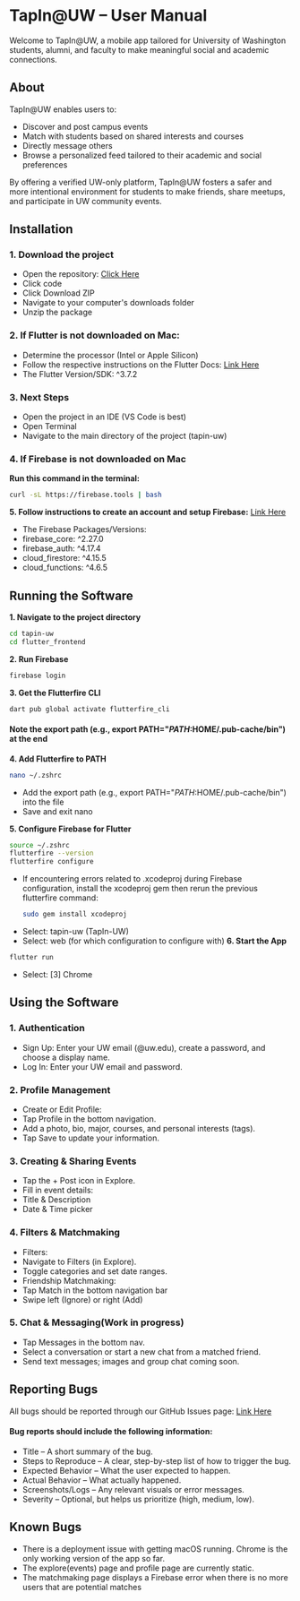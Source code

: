 # TapIn@UW – User Manual

Welcome to TapIn@UW, a mobile app tailored for University of Washington students, alumni, and faculty to make meaningful social and academic connections.

## About

TapIn@UW enables users to:
- Discover and post campus events
- Match with students based on shared interests and courses
- Directly message others
- Browse a personalized feed tailored to their academic and social preferences

By offering a verified UW-only platform, TapIn@UW fosters a safer and more intentional environment for students to make friends, share meetups, and participate in UW community events.

## Installation
### 1. Download the project
- Open the repository: [Click Here](https://github.com/yonasnat/tapin-uw)
- Click code
- Click Download ZIP
- Navigate to your computer's downloads folder
- Unzip the package
### 2. If Flutter is not downloaded on Mac:
- Determine the processor (Intel or Apple Silicon)
- Follow the respective instructions on the Flutter Docs: [Link Here](https://docs.flutter.dev/get-started/install/macos/web)
- The Flutter Version/SDK: ^3.7.2
### 3. Next Steps
- Open the project in an IDE (VS Code is best)
- Open Terminal
- Navigate to the main directory of the project (tapin-uw)
### 4. If Firebase is not downloaded on Mac
**Run this command in the terminal:**
```bash
curl -sL https://firebase.tools | bash
``` 
**5. Follow instructions to create an account and setup Firebase:**
[Link Here](https://firebase.google.com/docs/flutter/setup?platform=ios)

- The Firebase Packages/Versions:
-   firebase_core: ^2.27.0
-   firebase_auth: ^4.17.4
-   cloud_firestore: ^4.15.5
-   cloud_functions: ^4.6.5

## Running the Software
**1. Navigate to the project directory**
```bash
cd tapin-uw
cd flutter_frontend
```
**2. Run Firebase**
```bash
firebase login
```
**3. Get the Flutterfire CLI**
```bash
dart pub global activate flutterfire_cli
```
#### Note the export path (e.g., export PATH="$PATH:$HOME/.pub-cache/bin") at the end <br /> 
**4. Add Flutterfire to PATH**
```bash
nano ~/.zshrc
```
- Add the export path (e.g., export PATH="$PATH:$HOME/.pub-cache/bin") into the file
- Save and exit nano <br />

**5. Configure Firebase for Flutter**
```bash
source ~/.zshrc
flutterfire --version
flutterfire configure
```
- If encountering errors related to .xcodeproj during Firebase configuration, install the xcodeproj gem then rerun the previous flutterfire command:
  ```bash
  sudo gem install xcodeproj

- Select: tapin-uw (TapIn-UW)
- Select: web (for which configuration to configure with)
**6. Start the App**
```bash
flutter run
```
- Select: [3] Chrome

## Using the Software
### 1. Authentication
- Sign Up: Enter your UW email (@uw.edu), create a password, and choose a display name.
- Log In: Enter your UW email and password.
### 2. Profile Management
- Create or Edit Profile:
-   Tap Profile in the bottom navigation.
-   Add a photo, bio, major, courses, and personal interests (tags).
-   Tap Save to update your information.
### 3. Creating & Sharing Events
- Tap the + Post icon in Explore.
- Fill in event details:
-   Title & Description
-   Date & Time picker
### 4. Filters & Matchmaking
- Filters:
-   Navigate to Filters (in Explore).
-   Toggle categories and set date ranges.
- Friendship Matchmaking:
-   Tap Match in the bottom navigation bar
-   Swipe left (Ignore) or right (Add)
### 5. Chat & Messaging(Work in progress)
- Tap Messages in the bottom nav.
- Select a conversation or start a new chat from a matched friend.
- Send text messages; images and group chat coming soon.

## Reporting Bugs
All bugs should be reported through our GitHub Issues page: [Link Here](https://github.com/yonasnat/tapin-uw/issues) <br /> 
#### Bug reports should include the following information:
- Title – A short summary of the bug.
- Steps to Reproduce – A clear, step-by-step list of how to trigger the bug.
- Expected Behavior – What the user expected to happen.
- Actual Behavior – What actually happened.
- Screenshots/Logs – Any relevant visuals or error messages.
- Severity – Optional, but helps us prioritize (high, medium, low).

## Known Bugs
- There is a deployment issue with getting macOS running. Chrome is the only working version of the app so far.
- The explore(events) page and profile page are currently static.
- The matchmaking page displays a Firebase error when there is no more users that are potential matches
